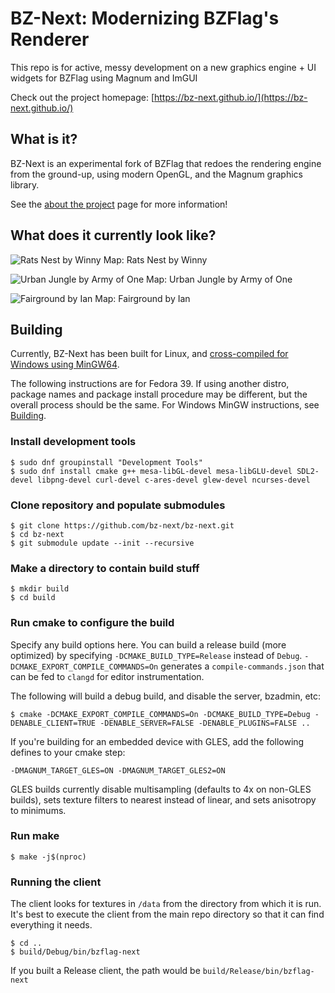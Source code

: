 # BZ-Next: Modernizing BZFlag's Renderer

This repo is for active, messy development on a new graphics engine + UI widgets for BZFlag using Magnum and ImGUI

Check out the project homepage: [https://bz-next.github.io/](https://bz-next.github.io/)
## What is it?

BZ-Next is an experimental fork of BZFlag that redoes the rendering engine from the ground-up, using modern OpenGL, and the Magnum graphics library.

See the [about the project](https://bz-next.github.io/about) page for more information!

## What does it currently look like?

![Rats Nest by Winny](https://bz-next.github.io/assets/img/screen0.jpg)
Map: Rats Nest by Winny

![Urban Jungle by Army of One](https://bz-next.github.io/assets/img/screen1.jpg)
Map: Urban Jungle by Army of One

![Fairground by Ian](https://bz-next.github.io/assets/img/screen2.jpg)
Map: Fairground by Ian

## Building

Currently, BZ-Next has been built for Linux, and [cross-compiled for Windows using MinGW64](https://bz-next.github.io/building/).

The following instructions are for Fedora 39. If using another distro, package names and package install procedure may be different, but the overall process should be the same. For Windows MinGW instructions, see [Building](https://bz-next.github.io/building/).

### Install development tools

```
$ sudo dnf groupinstall "Development Tools"
$ sudo dnf install cmake g++ mesa-libGL-devel mesa-libGLU-devel SDL2-devel libpng-devel curl-devel c-ares-devel glew-devel ncurses-devel
```

### Clone repository and populate submodules

```
$ git clone https://github.com/bz-next/bz-next.git
$ cd bz-next
$ git submodule update --init --recursive
```

### Make a directory to contain build stuff

```
$ mkdir build
$ cd build
```

### Run cmake to configure the build

Specify any build options here. You can build a release build (more optimized) by specifying `-DCMAKE_BUILD_TYPE=Release` instead of `Debug`. `-DCMAKE_EXPORT_COMPILE_COMMANDS=On` generates a `compile-commands.json` that can be fed to `clangd` for editor instrumentation.

The following will build a debug build, and disable the server, bzadmin, etc:

```
$ cmake -DCMAKE_EXPORT_COMPILE_COMMANDS=On -DCMAKE_BUILD_TYPE=Debug -DENABLE_CLIENT=TRUE -DENABLE_SERVER=FALSE -DENABLE_PLUGINS=FALSE ..
```

If you're building for an embedded device with GLES, add the following defines to your cmake step:

```
-DMAGNUM_TARGET_GLES=ON -DMAGNUM_TARGET_GLES2=ON
```

GLES builds currently disable multisampling (defaults to 4x on non-GLES builds), sets texture filters to nearest instead of linear, and sets anisotropy to minimums.

### Run make

```
$ make -j$(nproc)
```

### Running the client

The client looks for textures in `/data` from the directory from which it is run. It's best to execute the client from the main repo directory so that it can find everything it needs.

```
$ cd ..
$ build/Debug/bin/bzflag-next
```

If you built a Release client, the path would be `build/Release/bin/bzflag-next`